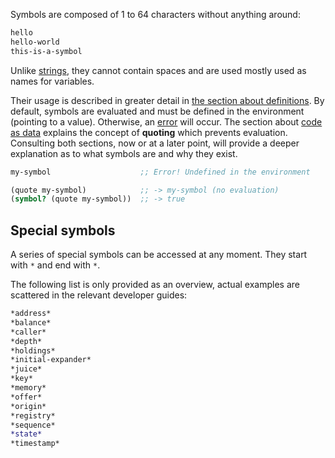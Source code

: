 Symbols are composed of 1 to 64 characters without anything around:

```clojure
hello
hello-world
this-is-a-symbol
```

Unlike [strings](/cvm/data-types/text), they cannot contain spaces and are used mostly used as names for variables.

Their usage is described in greater detail in [the section about definitions](/cvm/building-blocks/definitions). By default,
symbols are evaluated and must be defined in the environment (pointing to a value). Otherwise, an [error](/cvm/building-blocks/errors) will occur. The section about
[code as data](/cvm/code-as-data) explains the concept of **quoting** which prevents evaluation. Consulting both sections, now or at a later point,
will provide a deeper explanation as to what symbols are and why they exist.

```clojure
my-symbol                    ;; Error! Undefined in the environment

(quote my-symbol)            ;; -> my-symbol (no evaluation)
(symbol? (quote my-symbol))  ;; -> true
```


## Special symbols

A series of special symbols can be accessed at any moment. They start with `*` and end with `*`.

The following list is only provided as an overview, actual examples are scattered in the relevant developer guides:

```clojure
*address*
*balance*
*caller*
*depth*
*holdings*
*initial-expander*
*juice*
*key*
*memory*
*offer*
*origin*
*registry*
*sequence*
*state*
*timestamp*
```

